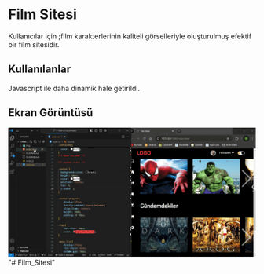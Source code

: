 <h1>Film Sitesi</h1>

Kullanıcılar için ;film karakterlerinin kaliteli
görselleriyle oluşturulmuş efektif bir film sitesidir.

<h2> Kullanılanlar </h2>

Javascript ile daha dinamik hale getirildi.

<h2> Ekran Görüntüsü </h2>

![](ekran.gif)
"# Film_Sitesi" 
